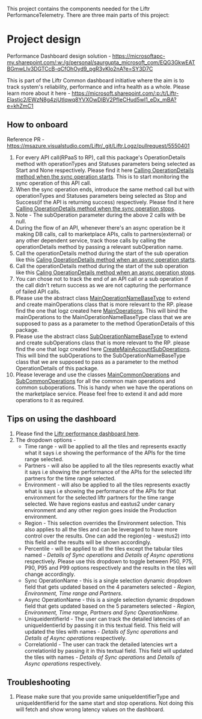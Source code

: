 This project contains the components needed for the Liftr PerformanceTelemetry.
There are three main parts of this project:

# Project design
Performance Dashboard design solution - https://microsoftapc-my.sharepoint.com/:w:/g/personal/saurgupta_microsoft_com/EQG3GkwEATBGmwLIv3DGTCcB-qCfOhOyd9_pgR3vKlo2nA?e=SY3D7C

This is part of the Liftr Common dashboard initiative where the aim is to track system's reliability, performance and infra health as a whole. Please learn more about it here - https://microsoft.sharepoint.com/:p:/t/Liftr-Elastic2/EWzN8g4zjUtIqwq8YVXOwDIBV2PfIeCHud5wI1_eDx_mBA?e=khZmC1

## How to onboard
Reference PR - https://msazure.visualstudio.com/Liftr/_git/Liftr.Logz/pullrequest/5550401
1. For every API call(RPaaS to RP), call this package's OperationDetails method with operationTypes and Statuses parameters being selected as Start and None respectively. Please find it here [Calling OperationDetails method when the sync operation starts](https://msazure.visualstudio.com/Liftr/_git/Liftr.Logz?path=/src/Liftr.Logz.RP.Web/Controllers/MonitorsResourceController.cs&version=GBmain&line=129&lineEnd=137&lineStartColumn=17&lineEndColumn=26&lineStyle=plain&_a=contents). This is to start monitoring the sync operation of this API call.
2. When the sync operation ends, introduce the same method call but with operationTypes and Statuses parameters being selected as Stop and Success(if the API is returning success) respectively. Please find it here [Calling OperationDetails method when the sync operation stops](https://msazure.visualstudio.com/Liftr/_git/Liftr.Logz?path=/src/Liftr.Logz.RP.Web/Controllers/MonitorsResourceController.cs&version=GBmain&line=161&lineEnd=169&lineStartColumn=21&lineEndColumn=34&lineStyle=plain&_a=contents).
3. Note - The subOperation parameter during the above 2 calls with be null.
4. During the flow of an API, whenever there's an async operation be it making DB calls, call to marketplace APIs, calls to partners(external) or any other dependent service, track those calls by calling the operationDetails method by passing a relevant subOperation name.
5. Call the operationDetails method during the start of the sub operation like this [Caling OperationDetails method when an async operation starts](https://msazure.visualstudio.com/Liftr/_git/Liftr.Logz?path=/src/Liftr.Logz.Service/IdempotentService.cs&version=GBmain&line=82&lineEnd=90&lineStartColumn=25&lineEndColumn=34&lineStyle=plain&_a=contents).
6. Call the operationDetails method during the start of the sub operation like this [Caling OperationDetails method when an async operation stops](https://msazure.visualstudio.com/Liftr/_git/Liftr.Logz?path=/src/Liftr.Logz.Service/IdempotentService.cs&version=GBmain&line=97&lineEnd=105&lineStartColumn=25&lineEndColumn=34&lineStyle=plain&_a=contents).
7. You can chose not to track the end of an API call or a sub operation if the call didn't return success as we are not capturing the performance of failed API calls.
8. Please use the abstract class [MainOperationNameBaseType](https://msazure.visualstudio.com/Liftr/_git/Liftr.Common?path=/src/Liftr.PerformanceTelemetry/Models/Operations/MainOperationNameBaseType.cs) to extend and create mainOperations class that is more relevant to the RP. please find the one that logz created here [MainOperations](https://msazure.visualstudio.com/Liftr/_git/Liftr.Logz?path=/src/Liftr.Logz.Service.Abstractions/Models/TelemetryCapture/Operations/MainOperations.cs&_a=contents&version=GBmain). This will bind the mainOperations to the MainOperationNameBaseType class that we are supposed to pass as a parameter to the method OperationDetails of this package.
9. Please use the abstract class [SubOperationNameBaseType](https://msazure.visualstudio.com/Liftr/_git/Liftr.Common?path=/src/Liftr.PerformanceTelemetry/Models/Operations/SubOperationNameBaseType.cs) to extend and create subOperations class that is more relevant to the RP. please find the one that logz created here [CreateMainAccountSubOperations](https://msazure.visualstudio.com/Liftr/_git/Liftr.Logz?path=/src/Liftr.Logz.Service.Abstractions/Models/TelemetryCapture/Operations/SubOperations/CreateMainAccountSubOperations.cs&_a=contents&version=GBmain). This will bind the subOperations to the SubOperationNameBaseType class that we are supposed to pass as a parameter to the method OperationDetails of this package.
10. Please leverage and use the classes [MainCommonOperations](https://msazure.visualstudio.com/Liftr/_git/Liftr.Common?path=/src/Liftr.PerformanceTelemetry/Models/Operations/MainCommonOperations.cs) and [SubCommonOperations](https://msazure.visualstudio.com/Liftr/_git/Liftr.Common?path=/src/Liftr.PerformanceTelemetry/Models/Operations/SubCommonOperations.cs) for all the common main operations and common suboperations. This is handy when we have the operations on the marketplace service. Please feel free to extend it and add more operations to it as required.

## Tips on using the dashboard
1. Please find the [Liftr performance dashboard here](https://dataexplorer.azure.com/dashboards/95f2c1a8-9f33-47fd-8c20-fb10e3aa1322).
2. The dropdown options - 
    - Time range - will be applied to all the tiles and represents exactly what it says i.e showing the performance of the APIs for the time range selected.
    - Partners - will also be applied to all the tiles represents exactly what it says i.e showing the performance of the APIs for the selected liftr partners for the time range selected.
    - Environment - will also be applied to all the tiles represents exactly what is says i.e showing the performance of the APIs for that environment for the selected liftr partners for the time range selected. We have regions eastus and eastus2 under canary environment and any other region goes inside the Production environment.
    - Region - This selection overrides the Environment selection. This also applies to all the tiles and can be leveraged to have more control over the results. One can add the region(eg - westus2) into this field and the results will be shown accordingly.
    - Percentile - will be applied to all the tiles except the tabular tiles named - *Details of Sync operations* and *Details of Async operations* respectively. Please use this dropdown to toggle between P50, P75, P90, P95 and P99 options respectively and the results in the tiles will change accordingly.
    - Sync OperationName - this is a single selection dynamic dropdown field that gets updated based on the 4 parameters selected - *Region, Environment, Time range and Partners*.
    - Async OperationName - this is a single selection dynamic dropdown field that gets updated based on the 5 parameters selected - *Region, Environment, Time range, Partners and Sync OperationName*.
    - UniqueidentifierId - The user can track the detailed latencies of an uniqueIdentierId by passing it in this textual field. This field will updated the tiles with names - *Details of Sync operations* and *Details of Async operations* respectively.
    - CorrelationId - The user can track the detailed latencies wrt a correlationId by passing it in this textual field. This field will updated the tiles with names - *Details of Sync operations* and *Details of Async operations* respectively.

## Troubleshooting
1. Please make sure that you provide same uniqueIdentifierType and uniqueIdentifierid for the same start and stop operations. Not doing this will fetch and show wrong latency values on the dashboard.